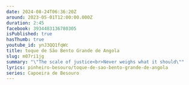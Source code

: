 ```yaml
---
date: 2024-08-24T06:36:20Z
around: 2023-05-01T12:00:00.000Z
duration: 2:45
facebook: 3934483136780305
isPublished: true
hasThumb: true
youtube_id: ynJ3QQ1fqWc
title: toque de São Bento Grande de Angola
slug: m07ri1jg
summary: "\"The scale of justice<br>Never weighs what it should\""
lyrics: pinheiro-besouro/toque-de-sao-bento-grande-de-angola
series: Capoeira de Besouro
---
```

